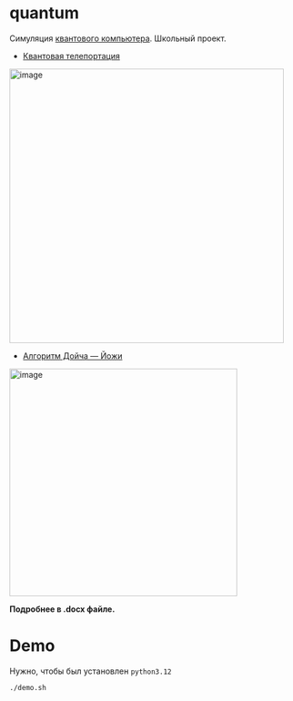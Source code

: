 # quantum

Симуляция [квантового компьютера](https://ru.wikipedia.org/wiki/Квантовый_компьютер). Школьный проект.

- [Квантовая телепортация](https://ru.wikipedia.org/wiki/Квантовая_телепортация)
<img width="482" alt="image" src="https://github.com/user-attachments/assets/01ac83e2-0f37-420c-a3d3-d69ff3575b8a">

- [Алгоритм Дойча — Йожи](https://ru.wikipedia.org/wiki/Алгоритм_Дойча_—_Йожи)
<img width="400" alt="image" src="https://github.com/user-attachments/assets/f82d19ec-00b3-46b3-b082-3df2e7f526a2">


**Подробнее в .docx файле.**

# Demo

Нужно, чтобы был установлен `python3.12`

```bash
./demo.sh
```

